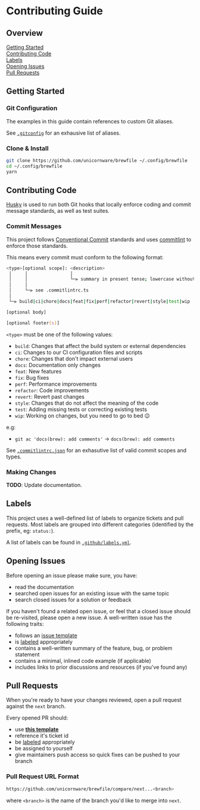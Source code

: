 # Contributing Guide

## Overview

[Getting Started](#getting-started)\
[Contributing Code](#contributing-code)\
[Labels](#labels)\
[Opening Issues](#opening-issues)\
[Pull Requests](#pull-requests)

## Getting Started

### Git Configuration

The examples in this guide contain references to custom Git aliases.

See [`.gitconfig`](.github/.gitconfig) for an exhausive list of aliases.

### Clone & Install

```zsh
git clone https://github.com/unicornware/brewfile ~/.config/brewfile
cd ~/.config/brewfile
yarn
```

## Contributing Code

[Husky][1] is used to run both Git hooks that locally enforce coding and commit
message standards, as well as test suites.

### Commit Messages

This project follows [Conventional Commit][2] standards and uses [commitlint][3]
to enforce those standards.

This means every commit must conform to the following format:

```zsh
<type>[optional scope]: <description>
 │     │                │
 │     │                └─⫸ summary in present tense; lowercase without period at the end
 │     │
 │     └─⫸ see .commitlintrc.ts
 │
 └─⫸ build|ci|chore|docs|feat|fix|perf|refactor|revert|style|test|wip

[optional body]

[optional footer(s)]
```

`<type>` must be one of the following values:

- `build`: Changes that affect the build system or external dependencies
- `ci`: Changes to our CI configuration files and scripts
- `chore`: Changes that don't impact external users
- `docs`: Documentation only changes
- `feat`: New features
- `fix`: Bug fixes
- `perf`: Performance improvements
- `refactor`: Code improvements
- `revert`: Revert past changes
- `style`: Changes that do not affect the meaning of the code
- `test`: Adding missing tests or correcting existing tests
- `wip`: Working on changes, but you need to go to bed :wink:

e.g:

- `git ac 'docs(brew): add comments'` -> `docs(brew): add comments`

See [`.commitlintrc.json`](.commitlintrc.json) for an exhasutive list of valid
commit scopes and types.

### Making Changes

**TODO**: Update documentation.

## Labels

This project uses a well-defined list of labels to organize tickets and pull
requests. Most labels are grouped into different categories (identified by the
prefix, eg: `status:`).

A list of labels can be found in [`.github/labels.yml`](.github/labels.yml).

## Opening Issues

Before opening an issue please make sure, you have:

- read the documentation
- searched open issues for an existing issue with the same topic
- search closed issues for a solution or feedback

If you haven't found a related open issue, or feel that a closed issue should be
re-visited, please open a new issue. A well-written issue has the following
traits:

- follows an [issue template](.github/ISSUE_TEMPLATE)
- is [labeled](#labels) appropriately
- contains a well-written summary of the feature, bug, or problem statement
- contains a minimal, inlined code example (if applicable)
- includes links to prior discussions and resources (if you've found any)

## Pull Requests

When you're ready to have your changes reviewed, open a pull request against the
`next` branch.

Every opened PR should:

- use [**this template**](.github/PULL_REQUEST_TEMPLATE.md)
- reference it's ticket id
- be [labeled](#labels) appropriately
- be assigned to yourself
- give maintainers push access so quick fixes can be pushed to your branch

### Pull Request URL Format

```zsh
https://github.com/unicornware/brewfile/compare/next...<branch>
```

where `<branch>` is the name of the branch you'd like to merge into `next`.

[1]: https://github.com/typicode/husky
[2]: https://conventionalcommits.org
[3]: https://github.com/conventional-changelog/commitlint
